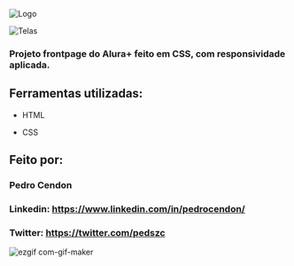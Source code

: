 ![Logo](https://user-images.githubusercontent.com/124694191/220913775-bd696378-a9c1-40b6-a6a4-103685aee88a.png)



![Telas](https://user-images.githubusercontent.com/124694191/220913936-d959d1d0-fd2e-45e1-b13f-c906e5f3ab6d.png)


### Projeto frontpage do Alura+ feito em CSS, com responsividade aplicada.

## Ferramentas utilizadas:

* HTML

* CSS

## Feito por:

### Pedro Cendon

### Linkedin: https://www.linkedin.com/in/pedrocendon/

### Twitter: https://twitter.com/pedszc

![ezgif com-gif-maker](https://user-images.githubusercontent.com/124694191/220916829-068adf2b-9970-4134-928a-7cfd85c341f7.gif)
